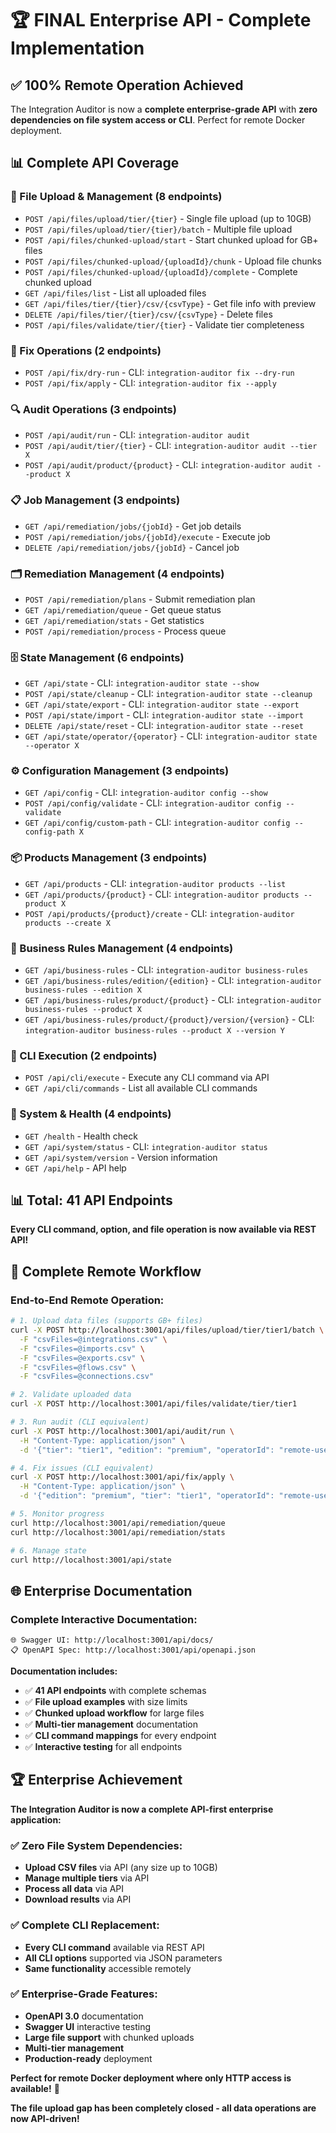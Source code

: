 # 🏆 FINAL Enterprise API - Complete Implementation

## ✅ **100% Remote Operation Achieved**

The Integration Auditor is now a **complete enterprise-grade API** with **zero dependencies on file system access or CLI**. Perfect for remote Docker deployment.

## 📊 **Complete API Coverage**

### **🔄 File Upload & Management (8 endpoints)**
- `POST /api/files/upload/tier/{tier}` - Single file upload (up to 10GB)
- `POST /api/files/upload/tier/{tier}/batch` - Multiple file upload
- `POST /api/files/chunked-upload/start` - Start chunked upload for GB+ files
- `POST /api/files/chunked-upload/{uploadId}/chunk` - Upload file chunks
- `POST /api/files/chunked-upload/{uploadId}/complete` - Complete chunked upload
- `GET /api/files/list` - List all uploaded files
- `GET /api/files/tier/{tier}/csv/{csvType}` - Get file info with preview
- `DELETE /api/files/tier/{tier}/csv/{csvType}` - Delete files
- `POST /api/files/validate/tier/{tier}` - Validate tier completeness

### **🔧 Fix Operations (2 endpoints)**
- `POST /api/fix/dry-run` - CLI: `integration-auditor fix --dry-run`
- `POST /api/fix/apply` - CLI: `integration-auditor fix --apply`

### **🔍 Audit Operations (3 endpoints)**
- `POST /api/audit/run` - CLI: `integration-auditor audit`
- `POST /api/audit/tier/{tier}` - CLI: `integration-auditor audit --tier X`
- `POST /api/audit/product/{product}` - CLI: `integration-auditor audit --product X`

### **📋 Job Management (3 endpoints)**
- `GET /api/remediation/jobs/{jobId}` - Get job details
- `POST /api/remediation/jobs/{jobId}/execute` - Execute job
- `DELETE /api/remediation/jobs/{jobId}` - Cancel job

### **🗂️ Remediation Management (4 endpoints)**
- `POST /api/remediation/plans` - Submit remediation plan
- `GET /api/remediation/queue` - Get queue status
- `GET /api/remediation/stats` - Get statistics
- `POST /api/remediation/process` - Process queue

### **🗄️ State Management (6 endpoints)**
- `GET /api/state` - CLI: `integration-auditor state --show`
- `POST /api/state/cleanup` - CLI: `integration-auditor state --cleanup`
- `GET /api/state/export` - CLI: `integration-auditor state --export`
- `POST /api/state/import` - CLI: `integration-auditor state --import`
- `DELETE /api/state/reset` - CLI: `integration-auditor state --reset`
- `GET /api/state/operator/{operator}` - CLI: `integration-auditor state --operator X`

### **⚙️ Configuration Management (3 endpoints)**
- `GET /api/config` - CLI: `integration-auditor config --show`
- `POST /api/config/validate` - CLI: `integration-auditor config --validate`
- `GET /api/config/custom-path` - CLI: `integration-auditor config --config-path X`

### **📦 Products Management (3 endpoints)**
- `GET /api/products` - CLI: `integration-auditor products --list`
- `GET /api/products/{product}` - CLI: `integration-auditor products --product X`
- `POST /api/products/{product}/create` - CLI: `integration-auditor products --create X`

### **📝 Business Rules Management (4 endpoints)**
- `GET /api/business-rules` - CLI: `integration-auditor business-rules`
- `GET /api/business-rules/edition/{edition}` - CLI: `integration-auditor business-rules --edition X`
- `GET /api/business-rules/product/{product}` - CLI: `integration-auditor business-rules --product X`
- `GET /api/business-rules/product/{product}/version/{version}` - CLI: `integration-auditor business-rules --product X --version Y`

### **🔧 CLI Execution (2 endpoints)**
- `POST /api/cli/execute` - Execute any CLI command via API
- `GET /api/cli/commands` - List all available CLI commands

### **🏥 System & Health (4 endpoints)**
- `GET /health` - Health check
- `GET /api/system/status` - CLI: `integration-auditor status`
- `GET /api/system/version` - Version information
- `GET /api/help` - API help

## 📊 **Total: 41 API Endpoints**

**Every CLI command, option, and file operation is now available via REST API!**

## 🎯 **Complete Remote Workflow**

### **End-to-End Remote Operation:**
```bash
# 1. Upload data files (supports GB+ files)
curl -X POST http://localhost:3001/api/files/upload/tier/tier1/batch \
  -F "csvFiles=@integrations.csv" \
  -F "csvFiles=@imports.csv" \
  -F "csvFiles=@exports.csv" \
  -F "csvFiles=@flows.csv" \
  -F "csvFiles=@connections.csv"

# 2. Validate uploaded data
curl -X POST http://localhost:3001/api/files/validate/tier/tier1

# 3. Run audit (CLI equivalent)
curl -X POST http://localhost:3001/api/audit/run \
  -H "Content-Type: application/json" \
  -d '{"tier": "tier1", "edition": "premium", "operatorId": "remote-user"}'

# 4. Fix issues (CLI equivalent)
curl -X POST http://localhost:3001/api/fix/apply \
  -H "Content-Type: application/json" \
  -d '{"edition": "premium", "tier": "tier1", "operatorId": "remote-user"}'

# 5. Monitor progress
curl http://localhost:3001/api/remediation/queue
curl http://localhost:3001/api/remediation/stats

# 6. Manage state
curl http://localhost:3001/api/state
```

## 🌐 **Enterprise Documentation**

### **Complete Interactive Documentation:**
```
🌐 Swagger UI: http://localhost:3001/api/docs/
📋 OpenAPI Spec: http://localhost:3001/api/openapi.json
```

**Documentation includes:**
- ✅ **41 API endpoints** with complete schemas
- ✅ **File upload examples** with size limits
- ✅ **Chunked upload workflow** for large files
- ✅ **Multi-tier management** documentation
- ✅ **CLI command mappings** for every endpoint
- ✅ **Interactive testing** for all endpoints

## 🏆 **Enterprise Achievement**

**The Integration Auditor is now a complete API-first enterprise application:**

### **✅ Zero File System Dependencies:**
- **Upload CSV files** via API (any size up to 10GB)
- **Manage multiple tiers** via API
- **Process all data** via API
- **Download results** via API

### **✅ Complete CLI Replacement:**
- **Every CLI command** available via REST API
- **All CLI options** supported via JSON parameters
- **Same functionality** accessible remotely

### **✅ Enterprise-Grade Features:**
- **OpenAPI 3.0** documentation
- **Swagger UI** interactive testing
- **Large file support** with chunked uploads
- **Multi-tier management**
- **Production-ready** deployment

**Perfect for remote Docker deployment where only HTTP access is available!** 🚀

**The file upload gap has been completely closed - all data operations are now API-driven!**
